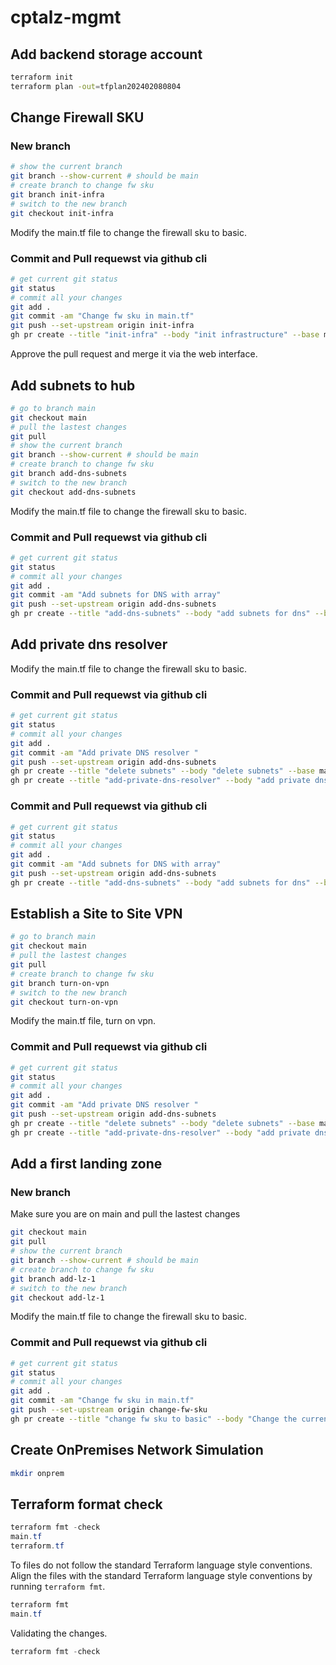 # cptalz-mgmt

## Add backend storage account
~~~bash
terraform init
terraform plan -out=tfplan202402080804
~~~


## Change Firewall SKU

### New branch

~~~bash
# show the current branch
git branch --show-current # should be main
# create branch to change fw sku
git branch init-infra
# switch to the new branch
git checkout init-infra
~~~

Modify the main.tf file to change the firewall sku to basic.

### Commit and Pull requewst via github cli

~~~bash
# get current git status
git status
# commit all your changes
git add .
git commit -am "Change fw sku in main.tf"
git push --set-upstream origin init-infra
gh pr create --title "init-infra" --body "init infrastructure" --base main
~~~

Approve the pull request and merge it via the web interface.

## Add subnets to hub

~~~bash
# go to branch main
git checkout main
# pull the lastest changes
git pull
# show the current branch
git branch --show-current # should be main
# create branch to change fw sku
git branch add-dns-subnets
# switch to the new branch
git checkout add-dns-subnets
~~~

Modify the main.tf file to change the firewall sku to basic.

### Commit and Pull requewst via github cli

~~~bash
# get current git status
git status
# commit all your changes
git add .
git commit -am "Add subnets for DNS with array"
git push --set-upstream origin add-dns-subnets
gh pr create --title "add-dns-subnets" --body "add subnets for dns" --base main
~~~

## Add private dns resolver

Modify the main.tf file to change the firewall sku to basic.

### Commit and Pull requewst via github cli

~~~bash
# get current git status
git status
# commit all your changes
git add .
git commit -am "Add private DNS resolver "
git push --set-upstream origin add-dns-subnets
gh pr create --title "delete subnets" --body "delete subnets" --base main
gh pr create --title "add-private-dns-resolver" --body "add private dns resolver" --base main
~~~

### Commit and Pull requewst via github cli

~~~bash
# get current git status
git status
# commit all your changes
git add .
git commit -am "Add subnets for DNS with array"
git push --set-upstream origin add-dns-subnets
gh pr create --title "add-dns-subnets" --body "add subnets for dns" --base main
~~~

## Establish a Site to Site VPN

~~~bash
# go to branch main
git checkout main
# pull the lastest changes
git pull
# create branch to change fw sku
git branch turn-on-vpn
# switch to the new branch
git checkout turn-on-vpn
~~~

Modify the main.tf file, turn on vpn.

### Commit and Pull requewst via github cli

~~~bash
# get current git status
git status
# commit all your changes
git add .
git commit -am "Add private DNS resolver "
git push --set-upstream origin add-dns-subnets
gh pr create --title "delete subnets" --body "delete subnets" --base main
gh pr create --title "add-private-dns-resolver" --body "add private dns resolver" --base main
~~~

## Add a first landing zone

### New branch

Make sure you are on main and pull the lastest changes


~~~bash
git checkout main
git pull
# show the current branch
git branch --show-current # should be main
# create branch to change fw sku
git branch add-lz-1
# switch to the new branch
git checkout add-lz-1
~~~

Modify the main.tf file to change the firewall sku to basic.

### Commit and Pull requewst via github cli

~~~bash
# get current git status
git status
# commit all your changes
git add .
git commit -am "Change fw sku in main.tf"
git push --set-upstream origin change-fw-sku
gh pr create --title "change fw sku to basic" --body "Change the current az fw sku to basic and remove lock" --base main
~~~


## Create OnPremises Network Simulation
~~~bash
mkdir onprem
~~~

## Terraform format check

~~~powershell
terraform fmt -check
main.tf
terraform.tf
~~~

To files do not follow the standard Terraform language style conventions.
Align the files with the standard Terraform language style conventions by running `terraform fmt`.

~~~powershell
terraform fmt
main.tf
~~~

Validating the changes.

~~~powershell
terraform fmt -check

~~~
